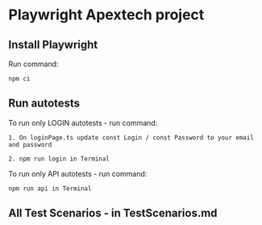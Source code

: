 # Playwright Apextech project

## Install Playwright

Run command:
```
npm ci
```
## Run autotests

To run only LOGIN autotests - run command:

```
1. On loginPage.ts update const Login / const Password to your email and password

2. npm run login in Terminal
```

To run only API autotests - run command:

```
npm run api in Terminal
```

## All Test Scenarios - in TestScenarios.md